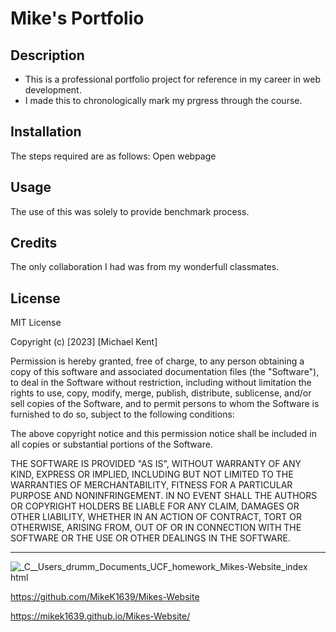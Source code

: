 # Mike's Portfolio

## Description

- This is a professional portfolio project for reference in my career in web development.
- I made this to chronologically mark my prgress through the course.


## Installation

The steps required are as follows: 
Open webpage 

## Usage

The use of this was solely to provide benchmark process.


## Credits

The only collaboration I had was from my wonderfull classmates.


## License

MIT License

Copyright (c) [2023] [Michael Kent]

Permission is hereby granted, free of charge, to any person obtaining a copy
of this software and associated documentation files (the "Software"), to deal
in the Software without restriction, including without limitation the rights
to use, copy, modify, merge, publish, distribute, sublicense, and/or sell
copies of the Software, and to permit persons to whom the Software is
furnished to do so, subject to the following conditions:

The above copyright notice and this permission notice shall be included in all
copies or substantial portions of the Software.

THE SOFTWARE IS PROVIDED "AS IS", WITHOUT WARRANTY OF ANY KIND, EXPRESS OR
IMPLIED, INCLUDING BUT NOT LIMITED TO THE WARRANTIES OF MERCHANTABILITY,
FITNESS FOR A PARTICULAR PURPOSE AND NONINFRINGEMENT. IN NO EVENT SHALL THE
AUTHORS OR COPYRIGHT HOLDERS BE LIABLE FOR ANY CLAIM, DAMAGES OR OTHER
LIABILITY, WHETHER IN AN ACTION OF CONTRACT, TORT OR OTHERWISE, ARISING FROM,
OUT OF OR IN CONNECTION WITH THE SOFTWARE OR THE USE OR OTHER DEALINGS IN THE
SOFTWARE.

---

![_C__Users_drumm_Documents_UCF_homework_Mikes-Website_index html](https://user-images.githubusercontent.com/126822125/228382398-6dda434b-2b5b-4327-8796-d140666664e1.png)
 
 
 
https://github.com/MikeK1639/Mikes-Website


https://mikek1639.github.io/Mikes-Website/




